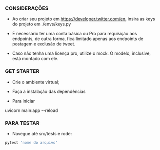 ### CONSIDERAÇÕES

- Ao criar seu projeto em https://developer.twitter.com/en, insira as keys do projeto em ./envs/keys.py
- É necessário ter uma conta básica ou Pro para requisição aos endpoints, de outra forma, fica limitado apenas aos endpoints de postagem e exclusão de tweet.

- Caso não tenha uma licença pro, utilize o mock. O modelo, inclusive, está montado com ele.


### GET STARTER

- Crie o ambiente virtual;
- Faça a instalação das dependências


- Para iniciar

uvicorn main:app --reload


### PARA TESTAR
- Navegue até src/tests e rode:
```bash
pytest 'nome do arquivo'
```
